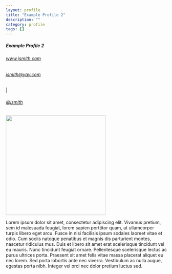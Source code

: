 ```yaml
---
layout: profile
title: "Example Profile 2"
description: ""
category: profile
tags: []
---
```


<article class="speaker">
  <hgroup class="nameSite">
    <h5>Example Profile 2</h5>
    <h6><a href="#" target="_blank">www.jsmith.com</a></h6>
  </hgroup>
  <hgroup class="contact">
    <h6><a href="mailto:jsmith@yay.com">jsmith@yay.com</a></h6> | <h6><a href="#" target="_blank">@jsmith</a></h6>
  </hgroup>
  <article class="info">
    <img border="0" src="{{ ASSET_PATH }}dev/images/map-back.png" height="311" width="311" id="speakerImg" alt="" />
    <p>Lorem ipsum dolor sit amet, consectetur adipiscing elit. Vivamus pretium, sem id malesuada feugiat, lorem sapien porttitor quam, at ullamcorper turpis libero eget arcu. Fusce in nisi facilisis ipsum sodales laoreet vitae et odio. Cum sociis natoque penatibus et magnis dis parturient montes, nascetur ridiculus mus. Duis et libero sit amet erat scelerisque tincidunt vel eu mauris. Nunc tincidunt feugiat ornare. Pellentesque scelerisque lectus ac purus ultrices porta. Praesent sit amet felis vitae massa placerat aliquet eu nec lorem. Sed porta lobortis ante nec viverra. Vestibulum ac nulla augue, egestas porta nibh. Integer vel orci nec dolor pretium luctus sed.</p>
  </article>
</article>
